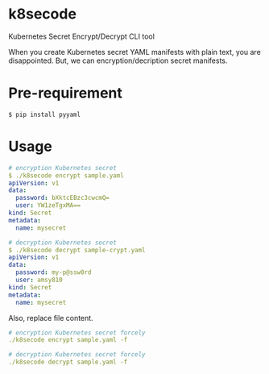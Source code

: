 # k8secode

Kubernetes Secret Encrypt/Decrypt CLI tool

When you create Kubernetes secret YAML manifests with plain text, you are disappointed.
But, we can encryption/decription secret manifests.

# Pre-requirement

```
$ pip install pyyaml
```

# Usage

```YAML
# encryption Kubernetes secret
$ ./k8secode encrypt sample.yaml
apiVersion: v1
data:
  password: bXktcEBzc3cwcmQ=
  user: YW1zeTgxMA==
kind: Secret
metadata:
  name: mysecret

# decryption Kubernetes secret
$ ./k8secode decrypt sample-crypt.yaml
apiVersion: v1
data:
  password: my-p@ssw0rd
  user: amsy810
kind: Secret
metadata:
  name: mysecret
```

Also, replace file content.

```YAML
# encryption Kubernetes secret forcely
./k8secode encrypt sample.yaml -f

# decryption Kubernetes secret forcely
./k8secode decrypt sample.yaml -f
```

